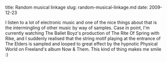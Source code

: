 title: Random musical linkage
slug: random-musical-linkage.md
date: 2009-12-23


I listen to a lot of electronic music and one of the nice things about that is the intermingling of other music by way of samples.
Case in point, I'm currently watching The Ballet Boyz's production of The Rite Of Spring with Rike, and I suddenly realised that the string motif playing at the entrance of The Elders is sampled and looped to great effect by the hypnotic Physical World on Freeland's album Now & Them.
This kind of thing makes me smile :)